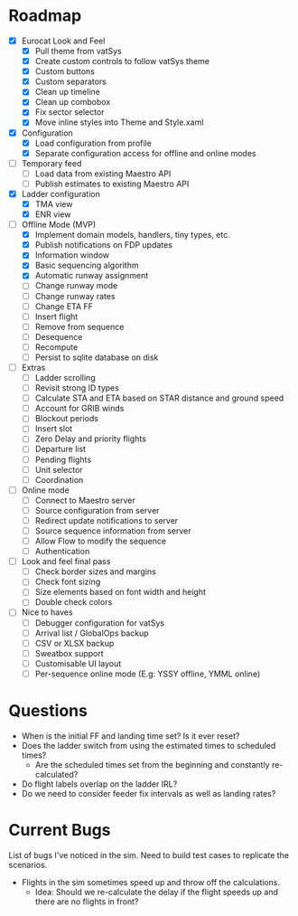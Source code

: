 # Roadmap

- [X] Eurocat Look and Feel
    - [X] Pull theme from vatSys
    - [X] Create custom controls to follow vatSys theme
    - [X] Custom buttons
    - [X] Custom separators
    - [X] Clean up timeline
    - [X] Clean up combobox
    - [X] Fix sector selector
    - [X] Move inline styles into Theme and Style.xaml

- [X] Configuration
    - [X] Load configuration from profile
    - [X] Separate configuration access for offline and online modes

- [ ] Temporary feed
    - [ ] Load data from existing Maestro API
    - [ ] Publish estimates to existing Maestro API

- [X] Ladder configuration
    - [X] TMA view
    - [X] ENR view

- [ ] Offline Mode (MVP)
    - [X] Implement domain models, handlers, tiny types, etc.
    - [X] Publish notifications on FDP updates
    - [X] Information window
    - [X] Basic sequencing algorithm
    - [X] Automatic runway assignment
    - [ ] Change runway mode
    - [ ] Change runway rates
    - [ ] Change ETA FF
    - [ ] Insert flight
    - [ ] Remove from sequence
    - [ ] Desequence
    - [ ] Recompute
    - [ ] Persist to sqlite database on disk

- [ ] Extras
    - [ ] Ladder scrolling
    - [ ] Revisit strong ID types
    - [ ] Calculate STA and ETA based on STAR distance and ground speed
    - [ ] Account for GRIB winds
    - [ ] Blockout periods
    - [ ] Insert slot
    - [ ] Zero Delay and priority flights
    - [ ] Departure list
    - [ ] Pending flights
    - [ ] Unit selector
    - [ ] Coordination

- [ ] Online mode
    - [ ] Connect to Maestro server
    - [ ] Source configuration from server
    - [ ] Redirect update notifications to server
    - [ ] Source sequence information from server
    - [ ] Allow Flow to modify the sequence
    - [ ] Authentication

- [ ] Look and feel final pass
    - [ ] Check border sizes and margins
    - [ ] Check font sizing
    - [ ] Size elements based on font width and height
    - [ ] Double check colors

- [ ] Nice to haves
    - [ ] Debugger configuration for vatSys
    - [ ] Arrival list / GlobalOps backup
    - [ ] CSV or XLSX backup
    - [ ] Sweatbox support
    - [ ] Customisable UI layout
    - [ ] Per-sequence online mode (E.g: YSSY offline, YMML online)

# Questions

- When is the initial FF and landing time set? Is it ever reset?
- Does the ladder switch from using the estimated times to scheduled times?
    - Are the scheduled times set from the beginning and constantly re-calculated?
- Do flight labels overlap on the ladder IRL?
- Do we need to consider feeder fix intervals as well as landing rates?

# Current Bugs

List of bugs I've noticed in the sim. Need to build test cases to replicate the scenarios. 

- Flights in the sim sometimes speed up and throw off the calculations.
    - Idea: Should we re-calculate the delay if the flight speeds up and there are no flights in front?
